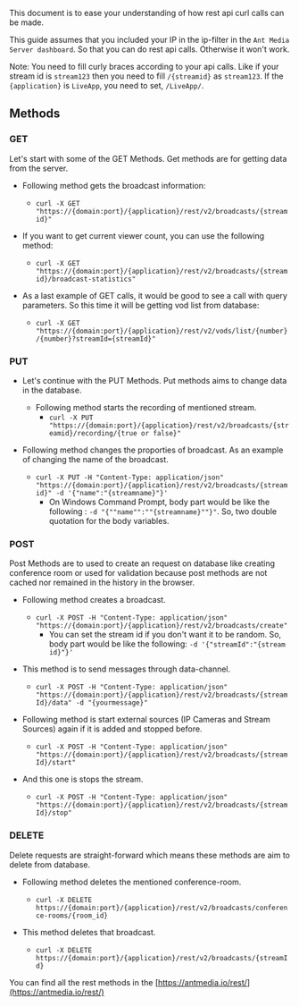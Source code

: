 This document is to ease your understanding of how rest api curl  calls can be made. 

This guide assumes that you included your IP in the ip-filter in the `Ant Media Server dashboard`. So that you can do rest api calls. Otherwise it won't work.

Note: You need to fill curly braces according to your api calls. Like if your stream id is `stream123` then you need to fill `/{streamid}` as `stream123`. If the `{application}` is `LiveApp`, you need to set, `/LiveApp/`.

## Methods

### GET
Let's start with some of the GET Methods. Get methods are for getting data from the server.

* Following method gets the broadcast information:
  * `curl -X GET "https://{domain:port}/{application}/rest/v2/broadcasts/{streamid}"`

* If you want to get current viewer count, you can use the following method:
  * `curl -X GET "https://{domain:port}/{application}/rest/v2/broadcasts/{streamid}/broadcast-statistics"`

* As a last example of GET calls, it would be good to see a call with query parameters. So this time it will be getting vod list from database:
  * `curl -X GET "https://{domain:port}/{application}/rest/v2/vods/list/{number}/{number}?streamId={streamId}"`

### PUT
* Let's continue with the PUT Methods. Put methods aims to change data in the database.
  * Following method starts the recording of mentioned stream.
    * `curl -X PUT "https://{domain:port}/{application}/rest/v2/broadcasts/{streamid}/recording/{true or false}"`

* Following method changes the proporties of broadcast. As an example of changing the name of the broadcast.
  * `curl -X PUT -H "Content-Type: application/json" "https://{domain:port}/{application}/rest/v2/broadcasts/{streamid}" -d '{"name":"{streamname}"}'`
    * On  Windows Command Prompt, body part would be like the following : `-d "{""name"":""{streamname}""}"`. So, two double quotation for the body variables.
### POST
Post Methods are to used to create an request on database like creating conference room or used for validation because post methods are not cached nor remained in the history in the browser.

* Following method creates a broadcast.
  * `curl -X POST -H "Content-Type: application/json" "https://{domain:port}/{application}/rest/v2/broadcasts/create"`
    * You can set the stream id if you don't want it to be random. So,  body part would be like the following: `-d '{"streamId":"{stream id}"}'`

* This method is to send messages through data-channel.
  * `curl -X POST -H "Content-Type: application/json" "https://{domain:port}/{application}/rest/v2/broadcasts/{streamId}/data" -d "{yourmessage}"`

* Following method is start external sources (IP Cameras and Stream Sources) again if it is added and stopped before.
  * `curl -X POST -H "Content-Type: application/json" "https://{domain:port}/{application}/rest/v2/broadcasts/{streamId}/start"`

* And this one is stops the stream.
  * `curl -X POST -H "Content-Type: application/json" "https://{domain:port}/{application}/rest/v2/broadcasts/{streamId}/stop"`
### DELETE
Delete requests are straight-forward which means these methods are aim to delete from database.

* Following method deletes the mentioned conference-room.
  * `curl -X DELETE https://{domain:port}/{application}/rest/v2/broadcasts/conference-rooms/{room_id}`

* This method deletes that broadcast.
  * `curl -X DELETE https://{domain:port}/{application}/rest/v2/broadcasts/{streamId}`

You can find all the rest methods in the [https://antmedia.io/rest/](https://antmedia.io/rest/)